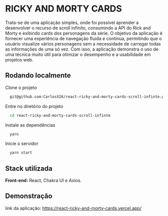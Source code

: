 
# RICKY AND MORTY CARDS

Trata-se de uma aplicação simples, onde foi possível aprender a desenvolver o recurso de scroll infinito, consumindo a API do Rick and Morty e exibindo cards dos personagens da série. O objetivo da aplicação é fornecer uma experiência de navegação fluida e contínua, permitindo que o usuário visualize vários personagens sem a necessidade de carregar todas as informações de uma só vez. Com isso, a aplicação demonstra o uso de uma técnica muito útil para otimizar o desempenho e a usabilidade em projetos web.
## Rodando localmente

Clone o projeto

```bash
  git@github.com:CarlosX26/react-ricky-and-morty-cards-scroll-infinte.git
```

Entre no diretório do projeto

```bash
  cd react-ricky-and-morty-cards-scroll-infinte
```

Instale as dependências

```bash
  yarn
```

Inicie o servidor

```bash
  yarn start
```




## Stack utilizada

**Front-end:** React, Chakra UI e Axios.


## Demonstração

link da aplicação: https://react-ricky-and-morty-cards.vercel.app/
